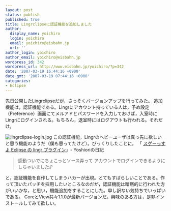 ```yaml
---
layout: post
status: publish
published: true
title: Lingrclipseに認証機能を追加しました
author:
  display_name: yoichiro
  login: yoichiro
  email: yoichiro@eisbahn.jp
  url: ''
author_login: yoichiro
author_email: yoichiro@eisbahn.jp
wordpress_id: 342
wordpress_url: http://www.eisbahn.jp/yoichiro/?p=342
date: '2007-03-19 16:44:16 +0900'
date_gmt: '2007-03-19 07:44:16 +0900'
categories:
- Eclipse
---
```


先日公開したLingrclipseだが，さっそくバージョンアップを行ってみた。
追加機能は，認証機能である。Lingrにアカウント持っている人は，予め設定（Preference）画面にてメルアドとパスワードを入力しておけば，入室時にLingrにログインされる。もちろん，退室時にはログアウトも行われる。それだけ。

![lingrclipse-login.jpg](http://www.eisbahn.jp/yoichiro/images/lingrclipse-login.jpg)
この認証機能，Lingrのヘビーユーザは真っ先に欲しいと思う機能のようだ（僕も思ってたけど）。びっくりしたことに，
「
[スゲーっすよ Eclipse の lingr プラグイン](http://yoshiori.org/blog/2007/03/_eclipse_lingr.php)」- Yoshioriの日記

>感動ついでにちょこっとソース弄って
アカウントでログインできるようにしちゃいました♪

と，認証機能を自作してしまうハカーが出現。とてもすばらしいことである。作って頂いたパッチを採用したいところなのだが，認証機能は暗黙的に行われた方がいいかな，と思い，機能追加をすることにした。申し訳ない気持ちでいっぱいである。
CoreとView共々1.1.0が最新バージョンだ。興味のある方は，是非インストールしてみて欲しい。
